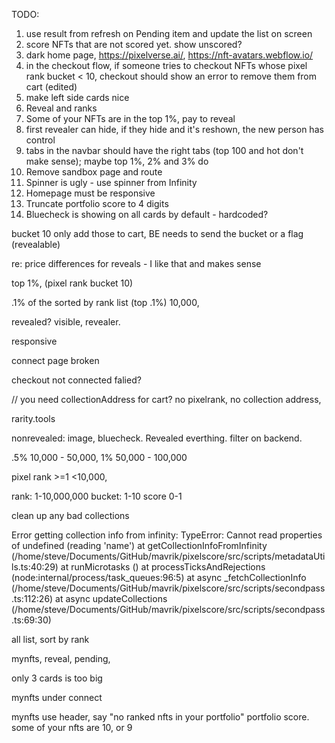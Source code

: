TODO:

1. use result from refresh on Pending item and update the list on screen
2. score NFTs that are not scored yet. show unscored?
3. dark home page, https://pixelverse.ai/, https://nft-avatars.webflow.io/
4. in the checkout flow, if someone tries to checkout NFTs whose pixel rank bucket < 10, checkout should show an error to remove them from cart (edited)
5. make left side cards nice
6. Reveal and ranks
7. Some of your NFTs are in the top 1%, pay to reveal
8. first revealer can hide, if they hide and it's reshown, the new person has control
9. tabs in the navbar should have the right tabs (top 100 and hot don't make sense); maybe top 1%, 2% and 3% do
10. Remove sandbox page and route
11. Spinner is ugly - use spinner from Infinity
12. Homepage must be responsive
13. Truncate portfolio score to 4 digits
14. Bluecheck is showing on all cards by default - hardcoded?

bucket 10 only add those to cart, BE needs to send the bucket or a flag (revealable)

re: price differences for reveals - I like that and makes sense

top 1%, (pixel rank bucket 10)

.1% of the sorted by rank list (top .1%) 10,000,

revealed? visible, revealer.

responsive

connect page broken

checkout not connected falied?

// you need collectionAddress for cart?
no pixelrank, no collection address,

rarity.tools

nonrevealed: image, bluecheck.
Revealed everthing. filter on backend.

.5% 10,000 - 50,000,
1% 50,000 - 100,000

pixel rank >=1 <10,000,

rank: 1-10,000,000
bucket: 1-10
score 0-1

clean up any bad collections

Error getting collection info from infinity: TypeError: Cannot read properties of undefined (reading 'name')
at getCollectionInfoFromInfinity (/home/steve/Documents/GitHub/mavrik/pixelscore/src/scripts/metadataUtils.ts:40:29)
at runMicrotasks (<anonymous>)
at processTicksAndRejections (node:internal/process/task_queues:96:5)
at async \_fetchCollectionInfo (/home/steve/Documents/GitHub/mavrik/pixelscore/src/scripts/secondpass.ts:112:26)
at async updateCollections (/home/steve/Documents/GitHub/mavrik/pixelscore/src/scripts/secondpass.ts:69:30)

all list, sort by rank

mynfts, reveal, pending,

only 3 cards is too big

mynfts under connect

mynfts use header, say "no ranked nfts in your portfolio" portfolio score.
some of your nfts are 10, or 9

